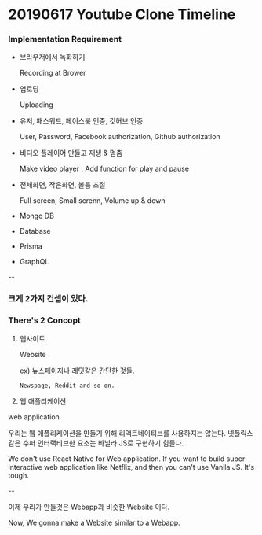 # 20190617 Youtube Clone Timeline

### Implementation Requirement

- 브라우저에서 녹화하기 
  
  Recording at Brower
- 업로딩 

  Uploading
- 유저, 패스워드, 페이스북 인증, 깃허브 인증
  
  User, Password, Facebook authorization, Github authorization
- 비디오 플레이어 만들고 재생 & 멈춤

  Make video player , Add function for play and pause

- 전체화면, 작은화면, 볼륨 조절
  
   Full screen, Small screnn, Volume up & down
- Mongo DB
- Database
- Prisma
- GraphQL

--

### 크게 2가지 컨셉이 있다. 

### There's 2 Concopt 

1. 웹사이트

   Website
   
   ex) 뉴스페이지나 레딧같은 간단한 것들.
   
       Newspage, Reddit and so on. 
   

2. 웹 애플리케이션

  web application

  우리는 웹 애플리케이션을 만들기 위해 리액트네이티브를 사용하지는 않는다. 넷플릭스 같은 수퍼 인터랙티브한 요소는 바닐라 JS로 구현하기 힘들다. 
  
  We don't use React Native for Web application. 
  If you want to build super interactive web application like Netflix, and then you can't use Vanila JS. It's tough.
  
--

이제 우리가 만들것은 Webapp과 비슷한 Website 이다.

Now, We gonna make a Website similar to a Webapp.
 
